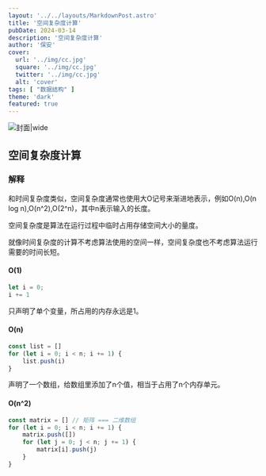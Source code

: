 ```yaml
---
layout: '../../layouts/MarkdownPost.astro'
title: '空间复杂度计算'
pubDate: 2024-03-14
description: '空间复杂度计算'
author: '保安'
cover:
  url: '../img/cc.jpg'
  square: '../img/cc.jpg'
  twitter: '../img/cc.jpg'
  alt: 'cover'
tags: [ "数据结构" ]
theme: 'dark'
featured: true
---
```


![封面|wide](/images/cc.jpg)

## 空间复杂度计算

### 解释
和时间复杂度类似，空间复杂度通常也使用大O记号来渐进地表示，例如O(n),O(n log n),O(n^2),O(2^n)，其中n表示输入的长度。

空间复杂度是算法在运行过程中临时占用存储空间大小的量度。

就像时间复杂度的计算不考虑算法使用的空间一样，空间复杂度也不考虑算法运行需要的时间长短。

#### O(1)
```javascript
let i = 0;
i += 1
```
只声明了单个变量，所占用的内存永远是1。

#### O(n)
```javascript
const list = []
for (let i = 0; i < n; i += 1) {
    list.push(i)
}
```
声明了一个数组，给数组里添加了n个值，相当于占用了n个内存单元。

#### O(n^2)
```javascript
const matrix = [] // 矩阵 === 二维数组
for (let i = 0; i < n; i += 1) {
    matrix.push([])
    for (let j = 0; j < n; j += 1) {
        matrix[i].push(j)
    }
}
```